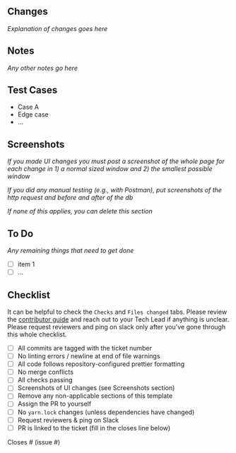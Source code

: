 ## Changes

_Explanation of changes goes here_

## Notes

_Any other notes go here_

## Test Cases

- Case A
- Edge case
- ...

## Screenshots

_If you made UI changes you must post a screenshot of the whole page for each change in 1) a normal sized window and 2) the smallest possible window_

_If you did any manual testing (e.g., with Postman), put screenshots of the http request and before and after of the db_

_If none of this applies, you can delete this section_

## To Do

_Any remaining things that need to get done_

- [ ] item 1
- [ ] ...

## Checklist

It can be helpful to check the `Checks` and `Files changed` tabs.
Please review the [contributor guide](https://nerdocs.atlassian.net/wiki/spaces/NER/pages/8060929/Software+Contributor+Guide) and reach out to your Tech Lead if anything is unclear.
Please request reviewers and ping on slack only after you've gone through this whole checklist.

- [ ] All commits are tagged with the ticket number
- [ ] No linting errors / newline at end of file warnings
- [ ] All code follows repository-configured prettier formatting
- [ ] No merge conflicts
- [ ] All checks passing
- [ ] Screenshots of UI changes (see Screenshots section)
- [ ] Remove any non-applicable sections of this template
- [ ] Assign the PR to yourself
- [ ] No `yarn.lock` changes (unless dependencies have changed)
- [ ] Request reviewers & ping on Slack
- [ ] PR is linked to the ticket (fill in the closes line below)

Closes # (issue #)
